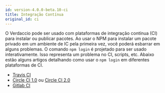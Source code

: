```yaml
---
id: version-4.0.0-beta.10-ci
title: Integração Contínua
original_id: ci
---
```


O Verdaccio pode ser usado com plataformas de integração contínua (CI) para instalar ou publicar pacotes. Ao usar o NPM para instalar um pacote privado em um ambiente de IC pela primeira vez, você poderá esbarrar em alguns problemas. O comando `npm login` é projetado para ser usado interativamente. Isso representa um problema no CI, scripts, etc. Abaixo estão alguns artigos detalhando como usar o `npm login` em diferentes plataformas de CI.

- [Travis CI](https://remysharp.com/2015/10/26/using-travis-with-private-npm-deps)
- [Circle CI 1.0](https://circleci.com/docs/1.0/npm-login/) ou [Circle CI 2.0](https://circleci.com/docs/2.0/deployment-integrations/#npm)
- [Gitlab CI](https://www.exclamationlabs.com/blog/continuous-deployment-to-npm-using-gitlab-ci/)